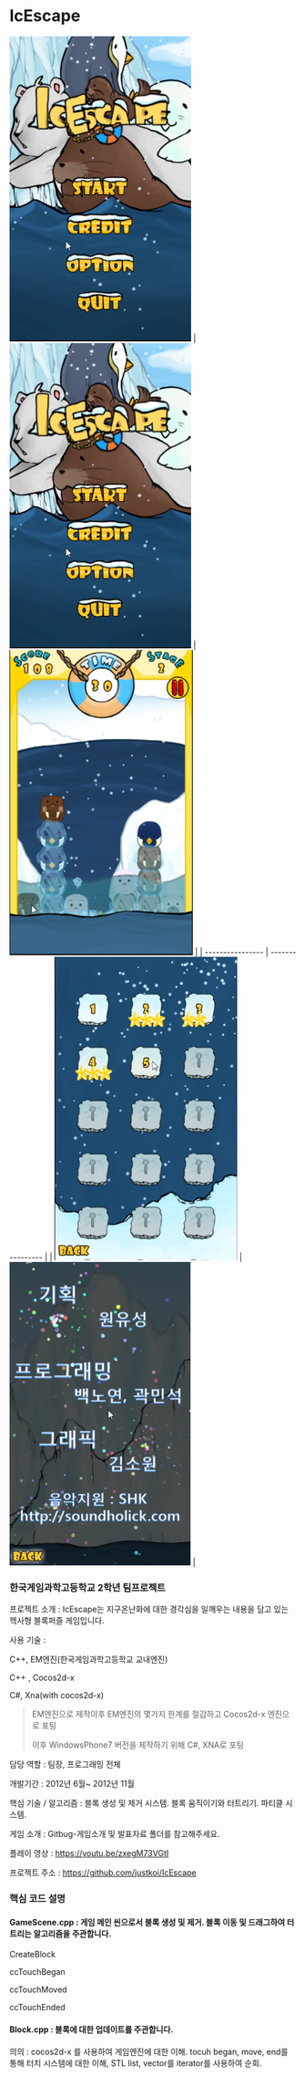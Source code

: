# IcEscape
![a](./img/1.png)
| ![a](./img/1.png) | ![a](./img/2.png) |
| ---------------- | ---------------- |
| ![a](./img/3.png) | ![a](./img/4.png) |

### 한국게임과학고등학교 2학년 팀프로젝트

프로젝트 소개 : IcEscape는 지구온난화에 대한 경각심을 일깨우는 내용을 담고 있는 헥사형 블록퍼즐 게임입니다.

사용 기술 : 

C++, EM엔진(한국게임과학고등학교 교내엔진)

C++ , Cocos2d-x

C#, Xna(with cocos2d-x)

> EM엔진으로 제작이후 EM엔진의 몇가지 한계를 절감하고 Cocos2d-x 엔진으로 포팅
>
> 이후 WindowsPhone7 버전을 제작하기 위해 C#, XNA로 포팅

담당 역할 : 팀장, 프로그래밍 전체

개발기간 : 2012년 6월~ 2012년 11월

핵심 기술 / 알고리즘 : 블록 생성 및 제거 시스템. 블록 움직이기와 터트리기. 파티클 시스템.

게임 소개 : Gitbug-게임소개 및 발표자료 폴더를 참고해주세요.

플레이 영상 : https://youtu.be/zxegM73VGtI

프로젝트 주소 : https://github.com/justkoi/IcEscape

### 핵심 코드 설명

#### GameScene.cpp : 게임 메인 씬으로서 블록 생성 및 제거. 블록 이동 및 드래그하여 터트리는 알고리즘을 주관합니다.

CreateBlock

ccTouchBegan

ccTouchMoved

ccTouchEnded

#### Block.cpp : 블록에 대한 업데이트를 주관합니다.

의의 : cocos2d-x 를 사용하여 게임엔진에 대한 이해. tocuh began, move, end를 통해 터치 시스템에 대한 이해, STL list, vector를 iterator를 사용하여 순회.
